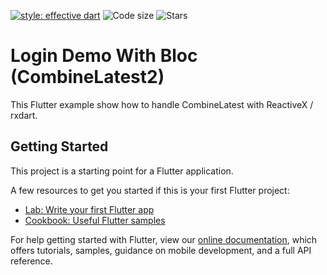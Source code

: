 [![style: effective dart](https://img.shields.io/badge/style-effective_dart-40c4ff.svg)](https://pub.dev/packages/effective_dart) 
![Code size](https://img.shields.io/github/languages/code-size/iamarnas/login_demo_with_bloc?color=gree&logo=dart)
![Stars](https://img.shields.io/github/stars/iamarnas/login_demo_with_bloc?color=yellow&logo=github)

# Login Demo With Bloc (CombineLatest2)

This Flutter example show how to handle CombineLatest with ReactiveX /
rxdart.

## Getting Started

This project is a starting point for a Flutter application.

A few resources to get you started if this is your first Flutter project:

- [Lab: Write your first Flutter app](https://flutter.dev/docs/get-started/codelab)
- [Cookbook: Useful Flutter samples](https://flutter.dev/docs/cookbook)

For help getting started with Flutter, view our
[online documentation](https://flutter.dev/docs), which offers tutorials,
samples, guidance on mobile development, and a full API reference.
